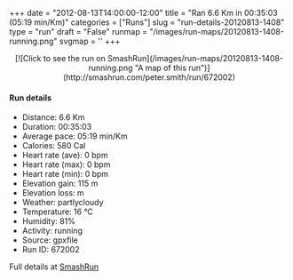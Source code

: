 +++
date = "2012-08-13T14:00:00-12:00"
title = "Ran 6.6 Km in 00:35:03 (05:19 min/Km)"
categories = ["Runs"]
slug = "run-details-20120813-1408"
type = "run"
draft = "False"
runmap = "/images/run-maps/20120813-1408-running.png"
svgmap = '<polyline points="0 54, 0 56, 0 57, 2 62, 9 57, 16 49, 16 48, 24 44, 25 45, 31 44, 32 44, 37 46, 38 45, 42 42, 42 39, 50 39, 61 39, 64 39, 69 41, 86 54, 93 56, 100 57, 89 55, 81 51, 71 42, 63 39, 43 39, 37 46, 28 43, 19 47, 14 51">'
+++



<!--more-->

<center>
[![Click to see the run on SmashRun](/images/run-maps/20120813-1408-running.png "A map of this run")](http://smashrun.com/peter.smith/run/672002)
</center>

#### Run details

* Distance: 6.6 Km
* Duration: 00:35:03
* Average pace: 05:19 min/Km
* Calories: 580 Cal
* Heart rate (ave): 0 bpm
* Heart rate (max): 0 bpm
* Heart rate (min): 0 bpm
* Elevation gain: 115 m
* Elevation loss:  m
* Weather: partlycloudy
* Temperature: 16 &deg;C
* Humidity: 81%
* Activity: running
* Source: gpxfile
* Run ID: 672002

Full details at [SmashRun](http://smashrun.com/peter.smith/run/672002)
